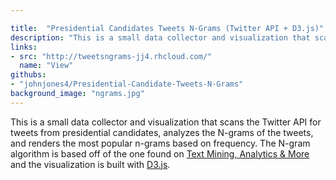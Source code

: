 ```yaml
---

title:  "Presidential Candidates Tweets N-Grams (Twitter API + D3.js)"
description: "This is a small data collector and visualization that scans the Twitter API for tweets from presidential candidates, analyzes the n-grams of the tweets, and renders the most popular n-grams based on frequency."
links:
- src: "http://tweetsngrams-jj4.rhcloud.com/"
  name: "View"
githubs:
- "johnjones4/Presidential-Candidate-Tweets-N-Grams"
background_image: "ngrams.jpg"
---
```


This is a small data collector and visualization that scans the Twitter API for tweets from presidential candidates, analyzes the N-grams of the tweets, and renders the most popular n-grams based on frequency. The N-gram algorithm is based off of the one found on [Text Mining, Analytics & More](http://www.text-analytics101.com/2014/11/what-are-n-grams.html) and the visualization is built with [D3.js](https://d3js.org/).

